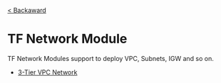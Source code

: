 [< Backaward](../../README.md)

# TF Network Module

TF Network Modules support to deploy VPC, Subnets, IGW and so on.

- [3-Tier VPC Network](./vpc_3_tier_network/README.md)